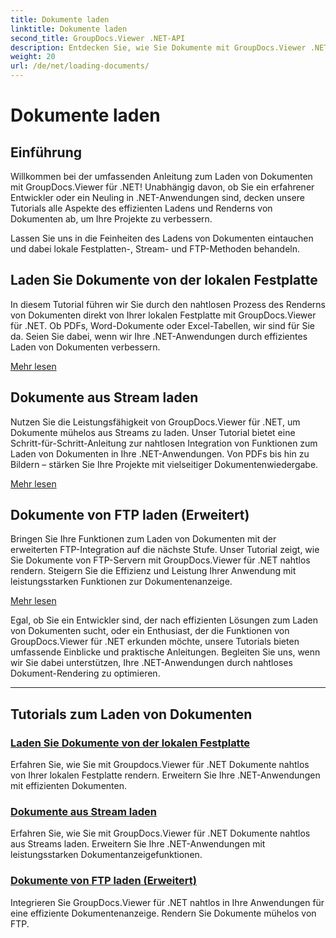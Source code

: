 ```yaml
---
title: Dokumente laden
linktitle: Dokumente laden
second_title: GroupDocs.Viewer .NET-API
description: Entdecken Sie, wie Sie Dokumente mit GroupDocs.Viewer .NET effizient laden und rendern. Entdecken Sie Tutorials zum Laden von lokalen Festplatten, Streams und FTP für erweiterte .NET-Apps.
weight: 20
url: /de/net/loading-documents/
---
```


# Dokumente laden

## Einführung

Willkommen bei der umfassenden Anleitung zum Laden von Dokumenten mit GroupDocs.Viewer für .NET! Unabhängig davon, ob Sie ein erfahrener Entwickler oder ein Neuling in .NET-Anwendungen sind, decken unsere Tutorials alle Aspekte des effizienten Ladens und Renderns von Dokumenten ab, um Ihre Projekte zu verbessern.

Lassen Sie uns in die Feinheiten des Ladens von Dokumenten eintauchen und dabei lokale Festplatten-, Stream- und FTP-Methoden behandeln.

## Laden Sie Dokumente von der lokalen Festplatte

In diesem Tutorial führen wir Sie durch den nahtlosen Prozess des Renderns von Dokumenten direkt von Ihrer lokalen Festplatte mit GroupDocs.Viewer für .NET. Ob PDFs, Word-Dokumente oder Excel-Tabellen, wir sind für Sie da. Seien Sie dabei, wenn wir Ihre .NET-Anwendungen durch effizientes Laden von Dokumenten verbessern.

[Mehr lesen](./loading-document-local-disk/)

## Dokumente aus Stream laden

Nutzen Sie die Leistungsfähigkeit von GroupDocs.Viewer für .NET, um Dokumente mühelos aus Streams zu laden. Unser Tutorial bietet eine Schritt-für-Schritt-Anleitung zur nahtlosen Integration von Funktionen zum Laden von Dokumenten in Ihre .NET-Anwendungen. Von PDFs bis hin zu Bildern – stärken Sie Ihre Projekte mit vielseitiger Dokumentenwiedergabe.

[Mehr lesen](./loading-document-stream/)

## Dokumente von FTP laden (Erweitert)

Bringen Sie Ihre Funktionen zum Laden von Dokumenten mit der erweiterten FTP-Integration auf die nächste Stufe. Unser Tutorial zeigt, wie Sie Dokumente von FTP-Servern mit GroupDocs.Viewer für .NET nahtlos rendern. Steigern Sie die Effizienz und Leistung Ihrer Anwendung mit leistungsstarken Funktionen zur Dokumentenanzeige.

[Mehr lesen](./loading-document-ftp/)

Egal, ob Sie ein Entwickler sind, der nach effizienten Lösungen zum Laden von Dokumenten sucht, oder ein Enthusiast, der die Funktionen von GroupDocs.Viewer für .NET erkunden möchte, unsere Tutorials bieten umfassende Einblicke und praktische Anleitungen. Begleiten Sie uns, wenn wir Sie dabei unterstützen, Ihre .NET-Anwendungen durch nahtloses Dokument-Rendering zu optimieren.

---
## Tutorials zum Laden von Dokumenten
### [Laden Sie Dokumente von der lokalen Festplatte](./loading-document-local-disk/)
Erfahren Sie, wie Sie mit Groupdocs.Viewer für .NET Dokumente nahtlos von Ihrer lokalen Festplatte rendern. Erweitern Sie Ihre .NET-Anwendungen mit effizienten Dokumenten.
### [Dokumente aus Stream laden](./loading-document-stream/)
Erfahren Sie, wie Sie mit GroupDocs.Viewer für .NET Dokumente nahtlos aus Streams laden. Erweitern Sie Ihre .NET-Anwendungen mit leistungsstarken Dokumentanzeigefunktionen.
### [Dokumente von FTP laden (Erweitert)](./loading-document-ftp/)
Integrieren Sie GroupDocs.Viewer für .NET nahtlos in Ihre Anwendungen für eine effiziente Dokumentenanzeige. Rendern Sie Dokumente mühelos von FTP.